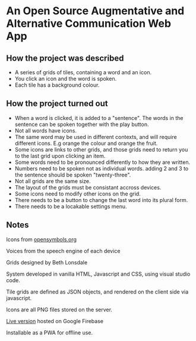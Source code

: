 # An Open Source Augmentative and Alternative Communication Web App

## How the project was described

- A series of grids of tiles, containing a word and an icon.
- You click an icon and the word is spoken.
- Each tile has a background colour.

## How the project turned out

- When a word is clicked, it is added to a "sentence". The words in the sentence can be spoken together with the play button.
- Not all words have icons.
- The same word may be used in different contexts, and will require different icons. E.g orange the colour and orange the fruit.
- Some icons are links to other grids, and those grids need to return you to the last grid upon clicking an item.
- Some words need to be pronounced differently to how they are written.
- Numbers need to be spoken not as individual words. adding 2 and 3 to the sentence should be spoken "twenty-three".
- Not all grids are the same size.
- The layout of the grids must be consistant accross devices.
- Some icons need to modify other icons on the grid.
- There needs to be a button to change the last word into its plural form.
- There needs to be a locakable settings menu.

## Notes

Icons from [opensymbols.org](opensymbols.org)

Voices from the speech engine of each device

Grids designed by Beth Lonsdale

System developed in vanilla HTML, Javascript and CSS, using visual studio code.

Tile grids are defined as JSON objects, and rendered on the client side via javascript.

Icons are all PNG files stored on the server.

[Live version](https://aacore.herokuapp.com/) hosted on Google Firebase

Installable as a PWA for offline use.
